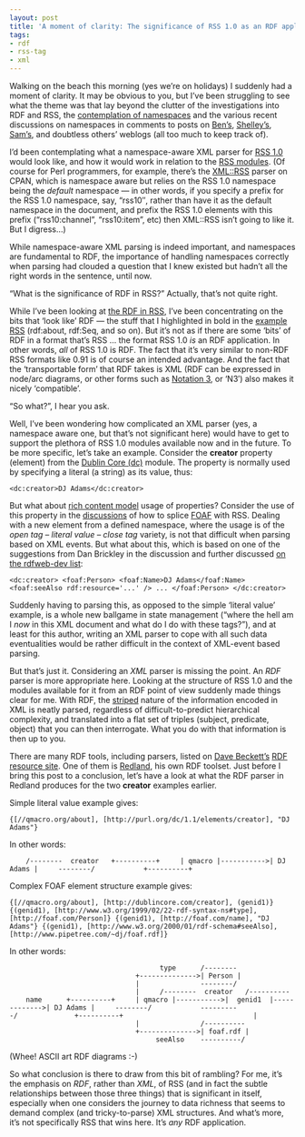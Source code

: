 ```yaml
---
layout: post
title: 'A moment of clarity: The significance of RSS 1.0 as an RDF application'
tags:
- rdf
- rss-tag
- xml
---
```



Walking on the beach this morning (yes we’re on holidays) I suddenly had a moment of clarity. It may be obvious to you, but I’ve been struggling to see what the theme was that lay beyond the clutter of the investigations into RDF and RSS, the [contemplation of namespaces](/2002/09/21/more-thoughts-to-ponder/) and the various recent discussions on namespaces in comments to posts on [Ben’s](http://rss.benhammersley.com/), [Shelley’s](http://weblog.burningbird.net/), [Sam’s](http://www.intertwingly.net/blog), and doubtless others’ weblogs (all too much to keep track of).

I’d been contemplating what a namespace-aware XML parser for [RSS 1.0](http://www.purl.org/rss/1.0/ "RSS (RDF Site Summary)") would look like, and how it would work in relation to the [RSS modules](http://web.resource.org/rss/1.0/modules/). (Of course for Perl programmers, for example, there’s the [XML::RSS](http://search.cpan.org/author/EISEN/XML-RSS-0.96/RSS.pm) parser on CPAN, which is namespace aware but relies on the RSS 1.0 namespace being the *default* namespace — in other words, if you specify a prefix for the RSS 1.0 namespace, say, “rss10″, rather than have it as the default namespace in the document, and prefix the RSS 1.0 elements with this prefix (“rss10:channel”, “rss10:item”, etc) then XML::RSS isn’t going to like it. But I digress…)

While namespace-aware XML parsing is indeed important, and namespaces are fundamental to RDF, the importance of handling namespaces correctly when parsing had clouded a question that I knew existed but hadn’t all the right words in the sentence, until now.

“What is the significance of RDF in RSS?” Actually, that’s not quite right.

While I’ve been looking at [the RDF in RSS](/2002/09/08/the-rdf-in-rss/), I’ve been concentrating on the bits that ‘look like’ RDF — the stuff that I highlighted in bold in the [example RSS](../../2002/Sep/08#tech/rdf/rssrdf) (rdf:about, rdf:Seq, and so on). But it’s not as if there are some ‘bits’ of RDF in a format that’s RSS … the format RSS 1.0 *is* an RDF application. In other words, *all* of RSS 1.0 is RDF. The fact that it’s very similar to non-RDF RSS formats like 0.91 is of course an intended advantage. And the fact that the ‘transportable form’ that RDF takes is XML (RDF can be expressed in node/arc diagrams, or other forms such as [Notation 3](http://www.w3.org/2000/10/swap/Primer.html), or ‘N3′) also makes it nicely ‘compatible’.

“So what?”, I hear you ask.

Well, I’ve been wondering how complicated an XML parser (yes, a namespace aware one, but that’s not significant here) would have to get to support the plethora of RSS 1.0 modules available now and in the future. To be more specific, let’s take an example. Consider the **creator** property (element) from the [Dublin Core (dc)](http://purl.org/rss/1.0/modules/dc/) module. The property is normally used by specifying a literal (a string) as its value, thus:

```
<dc:creator>DJ Adams</dc:creator>
```

But what about [rich content model](http://web.resource.org/rss/1.0/modules/#s3.2) usage of properties? Consider the use of this property in the [discussions](http://rss.benhammersley.com/archives/001391.html#001391) of how to splice [FOAF](http://xmlns.com/foaf/0.1/) with RSS. Dealing with a new element from a defined namespace, where the usage is of the *open tag – literal value – close tag* variety, is not that difficult when parsing based on XML events. But what about this, which is based on one of the suggestions from Dan Brickley in the discussion and further discussed [on the rdfweb-dev list](http://groups.yahoo.com/group/rdfweb-dev/message/293):

```
<dc:creator> <foaf:Person> <foaf:Name>DJ Adams</foaf:Name> <foaf:seeAlso rdf:resource='...' /> ... </foaf:Person> </dc:creator>
```
Suddenly having to parsing this, as opposed to the simple ‘literal value’ example, is a whole new ballgame in state management (“where the hell am I *now* in this XML document and what do I do with these tags?”), and at least for this author, writing an XML parser to cope with all such data eventualities would be rather difficult in the context of XML-event based parsing.

But that’s just it. Considering an *XML* parser is missing the point. An *RDF* parser is more appropriate here. Looking at the structure of RSS 1.0 and the modules available for it from an RDF point of view suddenly made things clear for me. With RDF, the [striped](http://www.w3.org/2001/10/stripes/) nature of the information encoded in XML is neatly parsed, regardless of difficult-to-predict hierarchical complexity, and translated into a flat set of triples (subject, predicate, object) that you can then interrogate. What you do with that information is then up to you.

There are many RDF tools, including parsers, listed on [Dave Beckett’s](http://www.purl.org/net/dajobe/) [RDF resource site](http://www.ilrt.bristol.ac.uk/discovery/rdf/resources/). One of them is [Redland](http://www.redland.opensource.ac.uk/), his own RDF toolset. Just before I bring this post to a conclusion, let’s have a look at what the RDF parser in Redland produces for the two **creator** examples earlier.

Simple literal value example gives:

```
{[//qmacro.org/about], [http://purl.org/dc/1.1/elements/creator], "DJ Adams"}
```

In other words:

```
    /--------  creator   +----------+     | qmacro |----------->| DJ Adams |     --------/            +----------+
```

Complex FOAF element structure example gives:

```
{[//qmacro.org/about], [http://dublincore.com/creator], (genid1)} {(genid1), [http://www.w3.org/1999/02/22-rdf-syntax-ns#type], [http://foaf.com/Person]} {(genid1), [http://foaf.com/name], "DJ Adams"} {(genid1), [http://www.w3.org/2000/01/rdf-schema#seeAlso], [http://www.pipetree.com/~dj/foaf.rdf]}
```

In other words:

```
                                     type      /--------                                +-------------->| Person |                                |               --------/                                |     /--------  creator   /----------    name      +----------+     | qmacro |----------->|  genid1  |------------->| DJ Adams |     --------/            ----------/              +----------+                                |                                |               /----------                                +-------------->| foaf.rdf |                                     seeAlso    ----------/
```
(Whee! ASCII art RDF diagrams :-)

So what conclusion is there to draw from this bit of rambling? For me, it’s the emphasis on *RDF*, rather than *XML*, of RSS (and in fact the subtle relationships between those three things) that is significant in itself, especially when one considers the journey to data richness that seems to demand complex (and tricky-to-parse) XML structures. And what’s more, it’s not specifically RSS that wins here. It’s *any* RDF application.


